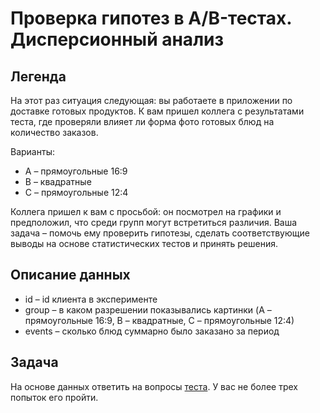 # Проверка гипотез в A/B-тестах. Дисперсионный анализ

## Легенда

На этот раз ситуация следующая: вы работаете в приложении по доставке готовых продуктов. 
К вам пришел коллега с результатами теста, где проверяли влияет ли форма фото готовых блюд на количество заказов. 

Варианты:
- A – прямоугольные 16:9
- B – квадратные
- C – прямоугольные 12:4

Коллега пришел к вам с просьбой: он посмотрел на графики и предположил, что среди групп могут встретиться различия. 
Ваша задача – помочь ему проверить гипотезы, сделать соответствующие выводы на основе статистических тестов и принять решения.

## Описание данных

- id – id клиента в эксперименте
- group – в каком разрешении показывались картинки (A – прямоугольные 16:9, B – квадратные, C – прямоугольные 12:4)
- events – сколько блюд суммарно было заказано за период

## Задача

На основе данных ответить на вопросы [теста](https://docs.google.com/forms/d/e/1FAIpQLSewlCdgeS29DvTu_M6hVBNq7GXNdu4UtCVwNhJ20o53AmLLOg/viewform?usp=sf_link). У вас не более трех попыток его пройти.
